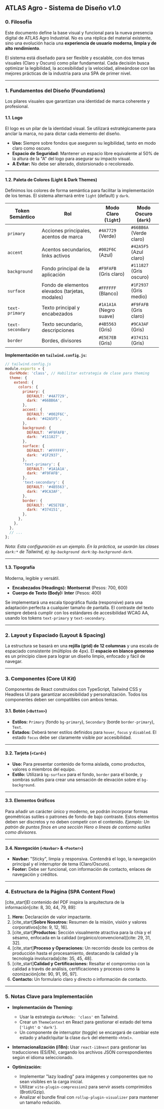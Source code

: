 ## **ATLAS Agro - Sistema de Diseño v1.0**

### **0. Filosofía**

Este documento define la base visual y funcional para la nueva presencia digital de ATLAS Agro Industrial. No es una réplica del material existente, sino una evolución hacia una **experiencia de usuario moderna, limpia y de alto rendimiento**.

El sistema está diseñado para ser flexible y escalable, con dos temas visuales (Claro y Oscuro) como pilar fundamental. Cada decisión busca optimizar la legibilidad, la accesibilidad y la velocidad, alineándose con las mejores prácticas de la industria para una SPA de primer nivel.

-----

### **1. Fundamentos del Diseño (Foundations)**

Los pilares visuales que garantizan una identidad de marca coherente y profesional.

#### **1.1. Logo**

El logo es un pilar de la identidad visual. Se utilizará estratégicamente para anclar la marca, no para dictar cada elemento del diseño.

  * **Uso:** Siempre sobre fondos que aseguren su legibilidad, tanto en modo claro como oscuro.
  * **Espacio de Seguridad:** Mantener un espacio libre equivalente al 50% de la altura de la "A" del logo para asegurar su impacto visual.
  * **A Evitar:** No debe ser alterado, distorsionado o recoloreado.

-----

#### **1.2. Paleta de Colores (Light & Dark Themes)**

Definimos los colores de forma semántica para facilitar la implementación de los temas. El sistema alternará entre `light` (default) y `dark`.

| Token Semántico     | Rol                                             | Modo Claro (`light`) | Modo Oscuro (`dark`)  |
| ------------------- | ----------------------------------------------- | -------------------- | --------------------- |
| `primary`           | Acciones principales, acentos de marca          | `#4A7729` (Verde)     | `#66BB6A` (Verde claro) |
| `accent`            | Acentos secundarios, links activos              | `#002F6C` (Azul)      | `#42A5F5` (Azul claro)  |
| `background`        | Fondo principal de la aplicación                | `#F9FAFB` (Gris claro) | `#111827` (Gris oscuro) |
| `surface`           | Fondo de elementos elevados (tarjetas, modales) | `#FFFFFF` (Blanco)     | `#1F2937` (Gris medio)  |
| `text-primary`      | Texto principal y encabezados                   | `#1A1A1A` (Negro suave) | `#F9FAFB` (Gris claro) |
| `text-secondary`    | Texto secundario, descripciones                 | `#4B5563` (Gris)      | `#9CA3AF` (Gris)       |
| `border`            | Bordes, divisores                               | `#E5E7EB` (Gris)      | `#374151` (Gris)       |

**Implementación en `tailwind.config.js`:**

```javascript
// tailwind.config.js
module.exports = {
  darkMode: 'class', // Habilitar estrategia de clase para theming
  theme: {
    extend: {
      colors: {
        primary: {
          DEFAULT: '#4A7729',
          dark: '#66BB6A',
        },
        accent: {
          DEFAULT: '#002F6C',
          dark: '#42A5F5',
        },
        background: {
          DEFAULT: '#F9FAFB',
          dark: '#111827',
        },
        surface: {
          DEFAULT: '#FFFFFF',
          dark: '#1F2937',
        },
        'text-primary': {
          DEFAULT: '#1A1A1A',
          dark: '#F9FAFB',
        },
        'text-secondary': {
          DEFAULT: '#4B5563',
          dark: '#9CA3AF',
        },
        border: {
          DEFAULT: '#E5E7EB',
          dark: '#374151',
        },
      },
    },
  },
  // ...
};
```

*Nota: Esta configuración es un ejemplo. En la práctica, se usarán las clases `dark:*` de Tailwind, ej: `bg-background dark:bg-background-dark`.*

-----

#### **1.3. Tipografía**

Moderna, legible y versátil.

  * **Encabezados (Headings):** **Montserrat** (Pesos: 700, 600)
  * **Cuerpo de Texto (Body):** **Inter** (Pesos: 400)

Se implementará una escala tipográfica fluida (responsive) para una adaptación perfecta a cualquier tamaño de pantalla. El contraste del texto siempre deberá cumplir con los estándares de accesibilidad WCAG AA, usando los tokens `text-primary` y `text-secondary`.

-----

### **2. Layout y Espaciado (Layout & Spacing)**

La estructura se basará en una **rejilla (grid) de 12 columnas** y una escala de espaciado consistente (múltiplos de 4px). El **espacio en blanco generoso** es un principio clave para lograr un diseño limpio, enfocado y fácil de navegar.

-----

### **3. Componentes (Core UI Kit)**

Componentes de React construidos con TypeScript, Tailwind CSS y Headless UI para garantizar accesibilidad y personalización. Todos los componentes deben ser compatibles con ambos temas.

#### **3.1. Botón (`<Button>`)**

  * **Estilos:** `Primary` (fondo `bg-primary`), `Secondary` (borde `border-primary`), `Text`.
  * **Estados:** Deberá tener estilos definidos para `hover`, `focus` y `disabled`. El estado `focus` debe ser claramente visible por accesibilidad.

-----

#### **3.2. Tarjeta (`<Card>`)**

  * **Uso:** Para presentar contenido de forma aislada, como productos, valores o miembros del equipo.
  * **Estilo:** Utilizará `bg-surface` para el fondo, `border` para el borde, y sombras sutiles para crear una sensación de elevación sobre el `bg-background`.

-----

#### **3.3. Elementos Gráficos**

Para añadir un carácter único y moderno, se podrán incorporar formas geométricas sutiles o patrones de fondo de bajo contraste. Estos elementos deben ser discretos y no deben competir con el contenido. *Ejemplo: Un patrón de puntos finos en una sección Hero o líneas de contorno sutiles como divisores.*

-----

#### **3.4. Navegación (`<Navbar>` & `<Footer>`)**

  * **Navbar:** "Sticky", limpia y responsiva. Contendrá el logo, la navegación principal y el interruptor de tema (Claro/Oscuro).
  * **Footer:** Debe ser funcional, con información de contacto, enlaces de navegación y créditos.

-----

### **4. Estructura de la Página (SPA Content Flow)**

[cite\_start]El contenido del PDF inspira la arquitectura de la información[cite: 8, 30, 44, 79, 89]:

1.  **Hero:** Declaración de valor impactante.
2.  [cite\_start]**Sobre Nosotros:** Resumen de la misión, visión y valores corporativos[cite: 9, 12, 16].
3.  [cite\_start]**Productos:** Sección visualmente atractiva para la chía y el sésamo, enfocada en la calidad (orgánico/convencional)[cite: 29, 31, 32].
4.  [cite\_start]**Proceso y Operaciones:** Un recorrido desde los centros de producción hasta el procesamiento, destacando la calidad y la tecnología involucrada[cite: 35, 45, 48].
5.  [cite\_start]**Calidad y Certificaciones:** Resaltar el compromiso con la calidad a través de análisis, certificaciones y procesos como la ozonización[cite: 90, 91, 95, 97].
6.  **Contacto:** Un formulario claro y directo o información de contacto.

-----

### **5. Notas Clave para Implementación**

  * **Implementación de Theming:**

      * Usar la estrategia `darkMode: 'class'` en Tailwind.
      * Crear un `ThemeContext` en React para gestionar el estado del tema (`'light'` o `'dark'`).
      * Un componente de interruptor (toggle) se encargará de cambiar este estado y añadir/quitar la clase `dark` del elemento `<html>`.

  * **Internacionalización (i18n):** Usar `react-i18next` para gestionar las traducciones (ES/EN), cargando los archivos JSON correspondientes según el idioma seleccionado.

  * **Optimización:**

      * Implementar "lazy loading" para imágenes y componentes que no sean visibles en la carga inicial.
      * Utilizar `vite-plugin-compression2` para servir assets comprimidos (Brotli/Gzip).
      * Analizar el bundle final con `rollup-plugin-visualizer` para mantener un tamaño reducido.